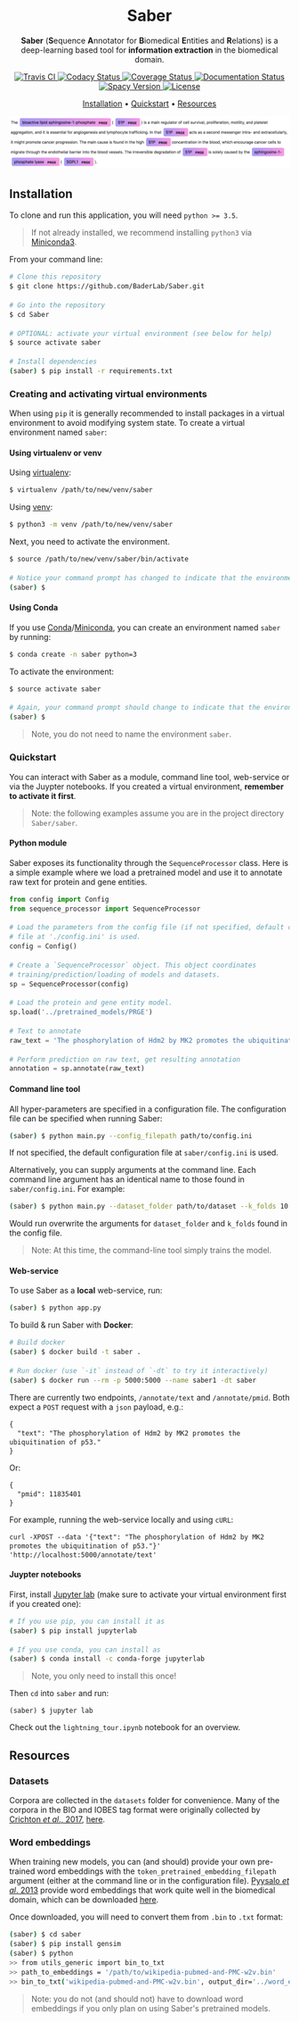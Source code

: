 <h1 align="center">
  <br>
  Saber
  <br>
</h1>

<p align="center"><b>Saber</b> (<b>S</b>equence <b>A</b>nnotator for <b>B</b>iomedical <b>E</b>ntities and <b>R</b>elations) is a deep-learning based tool for <b>information extraction</b> in the biomedical domain.
</p>

<p align="center">
  <a href="https://travis-ci.org/BaderLab/Saber">
    <img src="https://travis-ci.org/BaderLab/Saber.svg?branch=master"
         alt="Travis CI">
  </a>
  <a href="https://www.codacy.com/app/JohnGiorgi/Saber?utm_source=github.com&amp;utm_medium=referral&amp;utm_content=BaderLab/Saber&amp;utm_campaign=Badge_Grade">
    <img src="https://api.codacy.com/project/badge/Grade/d122e87152d84f959ee6d97b71d616cb" alt='Codacy Status'/>
  </a>
  <a href='https://coveralls.io/github/BaderLab/Saber?branch=master'>
    <img src='https://coveralls.io/repos/github/BaderLab/Saber/badge.svg?branch=master' alt='Coverage Status'/>
  </a>
  <a href='https://baderlab-saber.readthedocs.io/en/latest/?badge=latest'>
    <img src='https://readthedocs.org/projects/baderlab-saber/badge/?version=latest' alt='Documentation Status'/>
  </a>
  <a href='https://spacy.io'>
    <img src='https://img.shields.io/badge/spaCy-v2-09a3d5.svg' alt='Spacy Version'/>
  </a>
  <a href='https://opensource.org/licenses/MIT'>
    <img src='https://img.shields.io/badge/License-MIT-blue.svg' alt='License'/>
  </a>
</p>

<p align="center">
  <a href="#installation">Installation</a> •
  <a href="#quickstart">Quickstart</a> •
  <a href="#resources">Resources</a>
</p>

<p align="center">
  <img src="img/saber_main_img.png" alt="Size Limit example">
</p>

## Installation

To clone and run this application, you will need `python >= 3.5`.

> If not already installed, we recommend installing `python3` via [Miniconda3](https://conda.io/miniconda.html).

From your command line:

```bash
# Clone this repository
$ git clone https://github.com/BaderLab/Saber.git

# Go into the repository
$ cd Saber

# OPTIONAL: activate your virtual environment (see below for help)
$ source activate saber

# Install dependencies
(saber) $ pip install -r requirements.txt
```

### Creating and activating virtual environments

When using `pip` it is generally recommended to install packages in a virtual environment to avoid modifying system state. To create a virtual environment named `saber`:

#### Using virtualenv or venv

Using [virtualenv](https://virtualenv.pypa.io/en/stable/):

```bash
$ virtualenv /path/to/new/venv/saber
```

Using [venv](https://docs.python.org/3/library/venv.html):

```bash
$ python3 -m venv /path/to/new/venv/saber
```

Next, you need to activate the environment.

```bash
$ source /path/to/new/venv/saber/bin/activate

# Notice your command prompt has changed to indicate that the environment is active
(saber) $
```

#### Using Conda

If you use [Conda](https://conda.io/docs/)/[Miniconda](https://repo.continuum.io/miniconda/Miniconda3-latest-Linux-x86_64.sh), you can create an environment named `saber` by running:

```bash
$ conda create -n saber python=3
```

To activate the environment:

```bash
$ source activate saber

# Again, your command prompt should change to indicate that the environment is active
(saber) $
```

> Note, you do not need to name the environment `saber`.

### Quickstart

You can interact with Saber as a module, command line tool, web-service or via the Juypter notebooks. If you created a virtual environment, **remember to activate it first**.

> Note: the following examples assume you are in the project directory `Saber/saber`.

#### Python module

Saber exposes its functionality through the `SequenceProcessor` class. Here is a simple example where we load a pretrained model and use it to annotate raw text for protein and gene entities.

```python
from config import Config
from sequence_processor import SequenceProcessor

# Load the parameters from the config file (if not specified, default config)
# file at './config.ini' is used.
config = Config()

# Create a `SequenceProcessor` object. This object coordinates
# training/prediction/loading of models and datasets.
sp = SequenceProcessor(config)

# Load the protein and gene entity model.
sp.load('../pretrained_models/PRGE')

# Text to annotate
raw_text = 'The phosphorylation of Hdm2 by MK2 promotes the ubiquitination of p53.'

# Perform prediction on raw text, get resulting annotation
annotation = sp.annotate(raw_text)
```

#### Command line tool

All hyper-parameters are specified in a configuration file. The configuration file can be specified when running Saber:

```bash
(saber) $ python main.py --config_filepath path/to/config.ini
```

If not specified, the default configuration file at `saber/config.ini` is used.

Alternatively, you can supply arguments at the command line. Each command line argument has an identical name to those found in `saber/config.ini`. For example:

```bash
(saber) $ python main.py --dataset_folder path/to/dataset --k_folds 10
```

Would run overwrite the arguments for `dataset_folder` and `k_folds` found in
the config file.

> Note: At this time, the command-line tool simply trains the model.

#### Web-service

To use Saber as a **local** web-service, run:

``` bash
(saber) $ python app.py
```

To build & run Saber with __Docker__:

``` bash
# Build docker
(saber) $ docker build -t saber .

# Run docker (use `-it` instead of `-dt` to try it interactively)
(saber) $ docker run --rm -p 5000:5000 --name saber1 -dt saber
```

There are currently two endpoints, `/annotate/text` and `/annotate/pmid`. Both expect a `POST` request with a `json` payload, e.g.:

```
{
  "text": "The phosphorylation of Hdm2 by MK2 promotes the ubiquitination of p53."
}
```

Or:

```
{
  "pmid": 11835401
}
```

For example, running the web-service locally and using `cURL`:

```
curl -XPOST --data '{"text": "The phosphorylation of Hdm2 by MK2 promotes the ubiquitination of p53."}' 'http://localhost:5000/annotate/text'
```

#### Juypter notebooks

First, install [Jupyter lab](https://github.com/jupyterlab/jupyterlab) (make sure to activate your virtual environment first if you created one):

```bash
# If you use pip, you can install it as
(saber) $ pip install jupyterlab

# If you use conda, you can install as
(saber) $ conda install -c conda-forge jupyterlab
```

> Note, you only need to install this once!

Then `cd` into `saber` and run:

```
(saber) $ jupyter lab
```

Check out the `lightning_tour.ipynb` notebook for an overview.

## Resources

### Datasets

Corpora are collected in the `datasets` folder for convenience. Many of the corpora in the BIO and IOBES tag format were originally collected by [Crichton _et al_., 2017](https://doi.org/10.1186/s12859-017-1776-8), [here](https://github.com/cambridgeltl/MTL-Bioinformatics-2016).

### Word embeddings

When training new models, you can (and should) provide your own pre-trained word embeddings with the `token_pretrained_embedding_filepath` argument (either at the command line or in the configuration file). [Pyysalo _et al_. 2013](https://pdfs.semanticscholar.org/e2f2/8568031e1902d4f8ee818261f0f2c20de6dd.pdf) provide word embeddings that work quite well in the biomedical domain, which can be downloaded [here](http://bio.nlplab.org).

Once downloaded, you will need to convert them from `.bin` to `.txt` format:

```bash
(saber) $ cd saber
(saber) $ pip install gensim
(saber) $ python
>> from utils_generic import bin_to_txt
>> path_to_embeddings = '/path/to/wikipedia-pubmed-and-PMC-w2v.bin'
>> bin_to_txt('wikipedia-pubmed-and-PMC-w2v.bin', output_dir='../word_embeddings')
```

> Note: you do not (and should not) have to download word embeddings if you only plan on using Saber's pretrained models.
